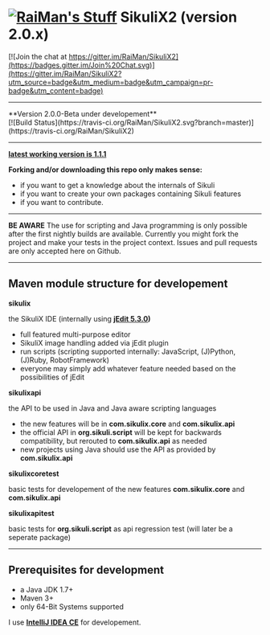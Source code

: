 [![RaiMan's Stuff](https://raw.github.com/RaiMan/SikuliX-2014-Docs/master/src/main/resources/docs/source/RaiManStuff64.png)](http://sikulix.com) SikuliX2 (version 2.0.x)
============

[![Join the chat at https://gitter.im/RaiMan/SikuliX2](https://badges.gitter.im/Join%20Chat.svg)](https://gitter.im/RaiMan/SikuliX2?utm_source=badge&utm_medium=badge&utm_campaign=pr-badge&utm_content=badge)

<hr>
**Version 2.0.0-Beta under developement**<br> 
[![Build Status](https://travis-ci.org/RaiMan/SikuliX2.svg?branch=master)](https://travis-ci.org/RaiMan/SikuliX2)
<hr>

**[latest working version is 1.1.1](https://github.com/RaiMan/SikuliX-2014)**

**Forking and/or downloading this repo only makes sense:**

 - if you want to get a knowledge about the internals of Sikuli
 - if you want to create your own packages containing Sikuli features
 - if you want to contribute.

<hr>

**BE AWARE** The use for scripting and Java programming is only possible after the first nightly builds are available. Currently you might fork the project and make your tests in the project context. Issues and pull requests are only accepted here on Github.

<hr>

Maven module structure for developement
---

**sikulix**

the SikuliX IDE (internally using **[jEdit 5.3.0](http://www.jedit.org))**

 - full featured multi-purpose editor
 - SikuliX image handling added via jEdit plugin
 - run scripts (scripting supported internally: JavaScript, (J)Python, (J)Ruby, RobotFramework)
 - everyone may simply add whatever feature needed based on the possibilities of jEdit

**sikulixapi**

the API to be used in Java and Java aware scripting languages

 - the new features will be in **com.sikulix.core** and **com.sikulix.api**
 - the official API in **org.sikuli.script** will be kept for backwards compatibility, but rerouted to **com.sikulix.api** as needed
 - new projects using Java should use the API as provided by **com.sikulix.api**

**sikulixcoretest**

basic tests for developement of the new features **com.sikulix.core** and **com.sikulix.api**

**sikulixapitest**

basic tests for **org.sikuli.script** as api regression test (will later be a seperate package)

---

Prerequisites for development
---

 - a Java JDK 1.7+
 - Maven 3+
 - only 64-Bit Systems supported

I use **[IntelliJ IDEA CE](https://www.jetbrains.com/idea/)** for developement.
